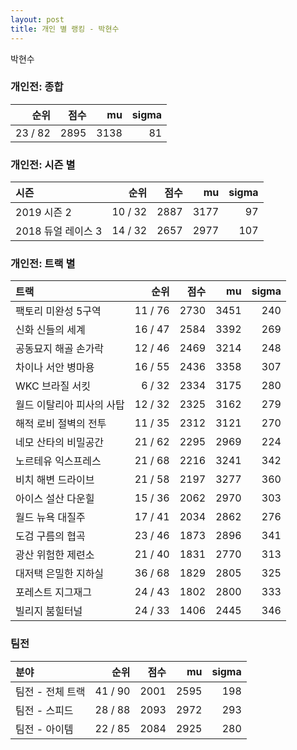 ```yaml
---
layout: post
title: 개인 별 랭킹 - 박현수
---
```


박현수

### 개인전: 종합

| 순위 | 점수 | mu | sigma |
|---:|---:|---:|---:|
| 23 / 82 | 2895 | 3138 | 81 |

### 개인전: 시즌 별

| 시즌 | 순위 | 점수 | mu | sigma |
|:---|---:|---:|---:|---:|
| 2019 시즌 2 | 10 / 32 | 2887 | 3177 | 97 |
| 2018 듀얼 레이스 3 | 14 / 32 | 2657 | 2977 | 107 |

### 개인전: 트랙 별

| 트랙 | 순위 | 점수 | mu | sigma |
|:---|---:|---:|---:|---:|
| 팩토리 미완성 5구역 | 11 / 76 | 2730 | 3451 | 240 |
| 신화 신들의 세계 | 16 / 47 | 2584 | 3392 | 269 |
| 공동묘지 해골 손가락 | 12 / 46 | 2469 | 3214 | 248 |
| 차이나 서안 병마용 | 16 / 55 | 2436 | 3358 | 307 |
| WKC 브라질 서킷 | 6 / 32 | 2334 | 3175 | 280 |
| 월드 이탈리아 피사의 사탑 | 12 / 32 | 2325 | 3162 | 279 |
| 해적 로비 절벽의 전투 | 11 / 35 | 2312 | 3121 | 270 |
| 네모 산타의 비밀공간 | 21 / 62 | 2295 | 2969 | 224 |
| 노르테유 익스프레스 | 21 / 68 | 2216 | 3241 | 342 |
| 비치 해변 드라이브 | 21 / 58 | 2197 | 3277 | 360 |
| 아이스 설산 다운힐 | 15 / 36 | 2062 | 2970 | 303 |
| 월드 뉴욕 대질주 | 17 / 41 | 2034 | 2862 | 276 |
| 도검 구름의 협곡 | 23 / 46 | 1873 | 2896 | 341 |
| 광산 위험한 제련소 | 21 / 40 | 1831 | 2770 | 313 |
| 대저택 은밀한 지하실 | 36 / 68 | 1829 | 2805 | 325 |
| 포레스트 지그재그 | 24 / 43 | 1802 | 2800 | 333 |
| 빌리지 붐힐터널 | 24 / 33 | 1406 | 2445 | 346 |

### 팀전

| 분야 | 순위 | 점수 | mu | sigma |
|:---|---:|---:|---:|---:|
| 팀전 - 전체 트랙 | 41 / 90 | 2001 | 2595 | 198 |
| 팀전 - 스피드 | 28 / 88 | 2093 | 2972 | 293 |
| 팀전 - 아이템 | 22 / 85 | 2084 | 2925 | 280 |
